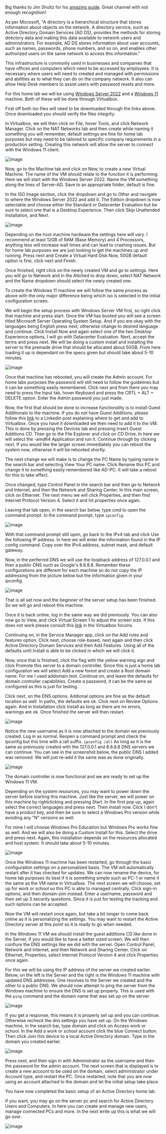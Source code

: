 Big thanks to Jim Shultz for his [amazing guide](https://www.youtube.com/watch?v=aqA6bktFHoY&ab_channel=JimSchultz). Great channel with not enough recognition!

As per Microsoft, "A directory is a hierarchical structure that stores information about objects on the network. A directory service, such as Active Directory Domain Services (AD DS), provides the methods for storing directory data and making this data 
available to network users and administrators. For example, AD DS stores information about user accounts, such as names, passwords, phone numbers, and so on, and enables other authorized users on the same network to access this information."

This infrastructure is commonly used in businesses and companies that have offices and computers which need to be accessed by employees. It is necessary where users will need to created and managed with permissions and abilities as to what 
they can do on the company network. It also can allow Help Desk members to assist users with password resets and more. 

For this home lab we will be using [Windows Server 2022](https://info.microsoft.com/ww-landing-windows-server-2022.html) and a [Windows 11](https://www.microsoft.com/software-download/windows11) machine. Both of these will be done through Virtualbox.

First off both iso files will need to be downloaded through the links above. 
Once downloaded you should verify the files integrity. 

In Virtualbox, we will then click on File, hover Tools, and click Network Manager. Click on the NAT Networks tab and then create while naming it something you will remember, default settings are fine for home lab purposes but may need to be 
tailored to specific company requirements in a production setting. Creating this network will allow the server to connect with the Windows 11 client.

![image](https://github.com/JMacPort/Active-Directory/assets/145376972/7af95e6f-37cb-423f-a474-cfac9590ce43)



Now, go to the Machine tab and click on New, to create a new Virtual Machine. 
The name of the VM should relate to the function it is performing. Here we will start with the Windows Server 2022. 
Name the VM something along the lines of Server-AD. Save to an appropriate folder, default is fine.  

In the ISO Image section, click the dropdown and go to Other and navigate to where the Windows Server 2022 and add it. 
The Edition dropdown is now selectable and choose either the Standard or Datacenter Evaluation but be sure to select one that is a Desktop Experience.
Then click Skip Unattended Installation, and Next.

![image](https://github.com/JMacPort/Active-Directory/assets/145376972/85ec714e-17b3-4faf-a777-eef6de4d20b6)



Depending on the host machine hardware the settings here will vary.
I recommend at least 12GB of RAM (Base Memory) and 4 Processors, anything less will increase wait times and can lead to crashing issues. But for home lab purposes we are just looking to get the machines up and running. 
Press next and Create a Virtual Hard Disk Now, 50GB default option is fine, click next and Finish.

Once finished, right click on the newly created VM and go to settings. Here you will go to Network and in the Attched to drop down, select NAT Network and the Name dropdown should select the newly created one. 

To create the Windows 11 machine we will follow the same process as above with the only major difference being which iso is selected in the initial configuration screen. 

We will begin the setup process with  Windows Server VM first, so right click that machine and press start.
Once the VM has booted you will see a screen titled Microsoft Server Operating System Setup. And if you are okay with the languages being English press next, otherwise change to desired language and continue. 
Click Install Now and again select one of the two Desktop Experience options, I will go with Datacenter Evaluation.
Next, accept the terms and press next. We will be doing a custom install and installing the server to the premade drive that should be allocated about 50GB. 
From here loading it up is dependant on the specs given but should take about 5-10 minutes. 

![image](https://github.com/JMacPort/Active-Directory/assets/145376972/b9571877-80ec-4585-802c-291717761a4e)

Once that machine has rebooted, you will create the Admin account. For home labs purposes the password will still need to follow the guidelines but it can be something easily remembered. 
Click next and from there you may need to press the Input tab, hover Keyboard and press the CRTL + ALT + DELETE option. Enter the Admin password you just made.

Now, the first that should be done to increase functionality is to install Guest Additionals to the machine. If you do not have Guest Additions, please follow this [link](https://www.linkedin.com/advice/0/how-do-you-use-virtualbox-extensions-guest-additions#:~:text=To%20install%2C%20start%20your%20virtual,and%20accept%20the%20default%20options.) to a Linkedin post explaining where to get and add to Virtualbox.
Once you have it downloaded we then need to add it to the VM. This is done by pressing the Devices tab and pressing Insert Guest Additions CD. 
Then go to the File Explorer and click on CD Drive. In here we will select the -amd64 Application and run it. Continue through by clicking next. If you would like the larger screen immediately you can reboot the system now, 
otherwise it will be rebooted shortly.

The next change we will make is to change the PC Name by typing name in the search bar and selecting View Your PC name.
Click Rename this PC and change it to something easily remembered like AD-PC. It will take a reboot for this to take effect.

Once changed, type Control Panel in the search bar and then go to Network and Internet, and then the Network and Sharing Center. 
In this main screen, click on Ethernet. The next menu we will click Properties, and then find Internet Protocol Version 4. 
Select it and hit properties once again. 

Leaving that tab open, in the search bar below, type cmd to open the command prompt.
In the command prompt, type ```ipconfig```.

![image](https://github.com/JMacPort/Active-Directory/assets/145376972/c4144f05-cfb2-42f5-a17f-1e36dab88e53)


With that command prompt still open, go back to the IPv4 tab and click Use the following IP address. 
In here we will enter the information found in the IP config command. Copy over the IPv4 address, subnet mask, and default gateway. 

Now, in the perferred DNS we will use the loopback address of 127.0.0.1 and then a public DNS such as Google's 8.8.8.8.
Remember these configurations are different for each machine so do not copy the IP addressing from the picture below but the information given in your ipconfig. 

![image](https://github.com/JMacPort/Active-Directory/assets/145376972/fa674493-3cfd-4057-a736-96741b313670)


That is all set now and the beginner of the server setup has been finished. So we will go and reboot this machine. 

Once it is back online, log in the same way we did previously. 
You can also now go to View, and click Virtual Screen 1 to adjust the screen size. If this does not work please consult this [link](https://forums.virtualbox.org/viewtopic.php?t=68966) in the Virtualbox forums.

Continuing on, in the Service Manager app, click on the Add roles and features option.
Click next, choose role-based, next again and then click Active Directory Domain Services and then Add Features. 
Using all of the defaults until Install is able to be clicked in which we will click it. 

Now, once that is finished, click the flag with the yellow warning sign and click Promote this server to a domain controller.
Since this is just a home lab configuration we will select Add a new forest and create a Root domain name. For me I used addomain.test.
Continue on, and leave the defaults for domain controller capabilities. Create a password, it can be the same as configured as this is just for testing. 

Click next, on the DNS options. Addional options are fine as the default location as well. 
In paths, the defaults are ok. Click next on Review Options again. And in Installation click Install as long as there are no errors, warnings are ok.
Once finished the server will then restart.

![image](https://github.com/JMacPort/Active-Directory/assets/145376972/118c0e68-6e9d-44a2-90cc-af59dd3ec6b0)

Notice the new username as it is now attached to the domain we previously created. Log in as normal. Reopen a command prompt and check the ipconfig but this time with a /all suffix.
```ipconfig /all```
As long as it is the same as previously created with the 127.0.0.1 and 8.8.8.8 DNS servers we can continue. You can see in the screenshot below, the public DNS I added was removed.
We will just re-add it the same was as done originally.

![image](https://github.com/JMacPort/Active-Directory/assets/145376972/ece7d949-c99a-41c2-a59c-b7b5f61d8fe6)


The domain controller is now functional and we are ready to set up the Windows 11 VM.

Depending on the system resources, you may want to power down the server before starting this machine.
Just like the server, we will power on this machine by rightclicking and pressing Start.
In the first pop up, again select the correct languages and press next. Then Install now.
Click I don't have a product key, and then be sure to select a Windows Pro version while avoiding any "N" versions as well.

For mine I will choose Windows Pro Education but Windows Pro works fine as well. 
And we will also be doing a Custom Install for this. Select the drive and press next.
Again, this installation depends on the resources allocated and host system. It should take about 5-10 minutes.

![image](https://github.com/JMacPort/Active-Directory/assets/145376972/63c81b53-5371-45f3-9deb-22cdbae70901)


Once the Windows 11 machine has been restarted, go through the basic configuration settings on a personalized basis.
The VM will automatically restart after it has checked for updates. We can now rename the device, for home lab purposes its best if it is something simple such as PC-1 or name it the same as the VM name in Virtualbox.
The next screen we will choose, set up for work or school so this PC is able to managed centrally. Click sign-in options, and then domain-join instead. 
Enter a username, password and then set up 3 security questions. Since it is just for testing the tracking and such options can be accepted. 

Now the VM will restart once again, but take a bit longer to come back online as it is personalizing the settings. You may want to restart the Active Directory server at this point
so it is ready to go when needed.

In the Windows 11 VM we should install the guest additions CD like done in the Server, if you would like to have a better sized screen.
We will then confiure the DNS settings like we did with the server. Open Control Panel, Network and Internet, and then Network and Sharing Center.
Click on Ethernet, Properties, select Internet Protocol Version 4 and click Properties once again.

For this we will be using the IP address of the server we created earlier.
Below, on the left is the Server and the right is the Windows 11 machine with updated DNS addresses. One resolves to the Server we created and the other to a public DNS.
We should now attempt to ping the server from the Windows machine to ensure the DNS is set up properly. This is used with the ```ping``` command and the domain name that was set up on the server.

![image](https://github.com/JMacPort/Active-Directory/assets/145376972/b16c84e7-d2f6-4966-bac6-0c3cf4c9d124)


If you get a response, this means it is properly set up and you can continue. Otherwise recheck the dns settings you have set up.
On the Windows machine, in the search bar, type domain and click on Access work or school.
In the Add a work or school account click the blue Connect button. Then click Join this device to a local Active Directory domain.
Type in the domain you created earlier.

![image](https://github.com/JMacPort/Active-Directory/assets/145376972/47869016-d3c9-4565-8398-9460f38c4d58)


Press next, and then sign in with Administrator as the username and then the password for the admin account. 
The next screen that is displayed is to create a new account to be used on the domain, select administrator under Account type, and restart the PC.
Once restarted, note that you are now using an account attached to the domain and let the initial setup take place.

You have now completed the basic setup of an Active Directory home lab.

If you want, you may go on the server pc and search for Active Directory Users and Computers. In here you can create and manage new users, manage connected PCs and more.
In the next write up this is what we will go over. 

![image](https://github.com/JMacPort/Active-Directory/assets/145376972/73d21f61-b0bd-4676-aca0-1af5c7d38ed4)























